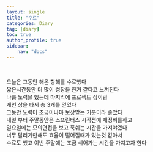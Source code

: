 ```yaml
---
layout: single
title: "수료"
categories: Diary
tag: [diary]
toc: true
author_profile: true
sidebar:
    nav: "docs"
---
```

<br>

오늘은 그동안 해온 항해를 수료했다  
짧은시간동안 더 많이 성장을 한거 같다고 느껴진다  
나름 노력을 했는데 마지막에 프로젝트 상이랑  
개인 상을 타서 총 3개를 얻었다  
그동안 노력이 조금이나마 보상받는 기분이라 좋았다  
내일 부터 주말동안은 스프린터스 시작전에 재정비를하고  
일요일에는 모의면접을 보고 푹쉬는 시간을 가져야겠다  
너무 달리기만해도 효율이 떨어질때가 있는것 같아서  
수료도 했고 이번 주말에는 조금 쉬어가는 시간을 가지고자 한다